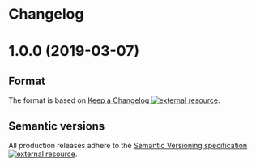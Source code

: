 # Changelog

# 1.0.0 (2019-03-07)

## Format

The format is based on
[Keep a Changelog ![external resource][octicon-link-external]](https://keepachangelog.com/en/1.0.0/).

## Semantic versions

All production releases adhere to the
[Semantic Versioning specification ![external resource][octicon-link-external]](https://semver.org/spec/v2.0.0.html).

<!-- ⛔️ Do not remove this comment or anything under it ⛔️ -->

<!-- 🔗  label link references 🔗   -->

[octicon-link-external]:
  https://cdnjs.cloudflare.com/ajax/libs/octicons/8.1.3/svg/link-external.svg
